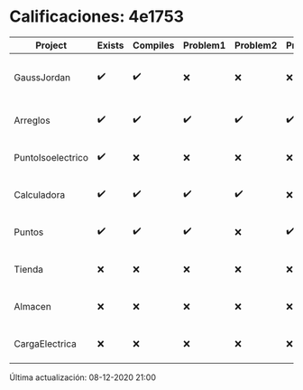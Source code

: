 # Calificaciones: 4e1753
|Project|Exists|Compiles|Problem1|Problem2|Problem3|Extra|Grade|CommitHash|CommitDate|CheckDate|DueDate|Comments|
|-|-|-|-|-|-|-|-|-|-|-|-|-|
|GaussJordan|✔️|✔️|❌|❌|❌|❌|6.0|87b1ff695250f6591686bb8b82cd6d3139a84e2b|29-10-2020 19:26:48|29-10-2020 21:27:11|29-10-2020 21:00:00|No aplica correctamente el método de Gauss-Jordan/No aplica correctamente el método de Gauss-Jordan/No avisa al usuario que el sistema no tiene solución/No intercambia las filas cuando un pivote es cero|
|Arreglos|✔️|✔️|✔️|✔️|✔️|✔️|10.0|38c51449594af3553dc59c5ce8b7747089c2f30c|20-10-2020 14:33:08|27-10-2020 22:18:09|22-10-2020 21:00:00|///|
|PuntoIsoelectrico|✔️|❌|❌|❌|❌|❌|5.0|ab98be5cded3ee991ee22f955a72952ef1a5c992|26-11-2020 18:18:08|26-11-2020 21:00:31|26-11-2020 21:00:00|Tu código no compila|
|Calculadora|✔️|✔️|✔️|✔️|❌|✔️|10.0|d235b55bade3f45620e680952395fa8bff570d8b|19-10-2020 10:13:42|19-10-2020 21:07:47|15-10-2020 21:00:00|No implementa la operación módulo|
|Puntos|✔️|✔️|✔️|❌|✔️|❌|7.166666666666668|a57ab00072550c4ec541d8ddd7a600e81e15ba41|09-11-2020 08:39:48|09-11-2020 21:00:27|05-11-2020 21:00:00|/No aplica correctamente la rotación//No hace correctamente la rotación con ángulos negativos|
|Tienda|❌|❌|❌|❌|❌|❌|5.0|nan|nan|08-12-2020 21:00:45|11-12-2020 21:00:00|No se encontró el archivo en PracticasComputacionI/Tienda/Almacen.cpp|
|Almacen|❌|❌|❌|❌|❌|❌|5.0|nan|nan|08-12-2020 21:00:44|04-12-2020 21:00:00|No se encontró el archivo en PracticasComputacionI/Almacen/Almacen.cpp|
|CargaElectrica|❌|❌|❌|❌|❌|❌|5.0|nan|nan|08-12-2020 21:00:42|19-11-2020 21:00:00|No se encontró el archivo en PracticasComputacionI/CargaElectrica/CargaElectrica.cpp|

Última actualización: 08-12-2020 21:00